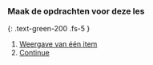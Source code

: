 ### Maak de opdrachten voor deze les
{: .text-green-200 .fs-5 }

1. [Weergave van één item](show-model)
2. [Continue](continue)